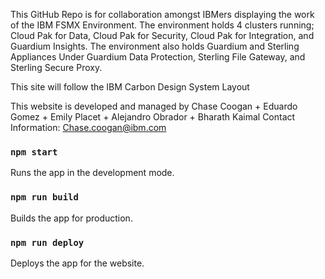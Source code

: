 This GitHub Repo is for collaboration amongst IBMers displaying the work of the IBM FSMX Environment. The environment holds 4 clusters running;
Cloud Pak for Data, Cloud Pak for Security, Cloud Pak for Integration, and Guardium Insights. The environment also holds Guardium and Sterling Appliances 
Under Guardium Data Protection, Sterling File Gateway, and Sterling Secure Proxy.

This site will follow the IBM Carbon Design System Layout 

This website is developed and managed by Chase Coogan + Eduardo Gomez + Emily Placet + Alejandro Obrador + Bharath Kaimal
Contact Information: Chase.coogan@ibm.com

### `npm start`
Runs the app in the development mode.
### `npm run build`
Builds the app for production.
### `npm run deploy`
Deploys the app for the website.
